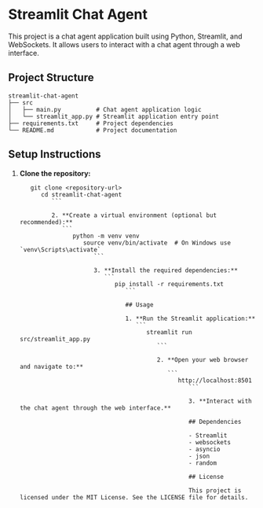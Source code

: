 # Streamlit Chat Agent

This project is a chat agent application built using Python, Streamlit, and WebSockets. It allows users to interact with a chat agent through a web interface.

## Project Structure

```
streamlit-chat-agent
├── src
│   ├── main.py          # Chat agent application logic
│   └── streamlit_app.py # Streamlit application entry point
├── requirements.txt     # Project dependencies
└── README.md            # Project documentation
```

## Setup Instructions

1. **Clone the repository:**
   ```
      git clone <repository-url>
         cd streamlit-chat-agent
            ```

            2. **Create a virtual environment (optional but recommended):**
               ```
                  python -m venv venv
                     source venv/bin/activate  # On Windows use `venv\Scripts\activate`
                        ```

                        3. **Install the required dependencies:**
                           ```
                              pip install -r requirements.txt
                                 ```

                                 ## Usage

                                 1. **Run the Streamlit application:**
                                    ```
                                       streamlit run src/streamlit_app.py
                                          ```

                                          2. **Open your web browser and navigate to:**
                                             ```
                                                http://localhost:8501
                                                   ```

                                                   3. **Interact with the chat agent through the web interface.**

                                                   ## Dependencies

                                                   - Streamlit
                                                   - websockets
                                                   - asyncio
                                                   - json
                                                   - random

                                                   ## License

                                                   This project is licensed under the MIT License. See the LICENSE file for details.